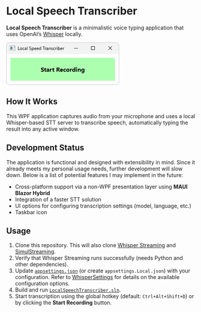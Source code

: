 # Local Speech Transcriber

**Local Speech Transcriber** is a minimalistic voice typing application that uses OpenAI’s [Whisper](https://openai.com/index/whisper/) locally. 

![alt text](docs/ui.png)

## How It Works

This WPF application captures audio from your microphone and uses a local Whisper-based STT server to transcribe speech, automatically typing the result into any active window.

## Development Status

The application is functional and designed with extensibility in mind. Since it already meets my personal usage needs, further development will slow down. Below is a list of potential features I may implement in the future:

- Cross-platform support via a non-WPF presentation layer using **MAUI Blazor Hybrid**  
- Integration of a faster STT solution  
- UI options for configuring transcription settings (model, language, etc.)  
- Taskbar icon

## Usage

1. Clone this repository. This will also clone [Whisper Streaming](https://github.com/ufal/whisper_streaming) and [SimulStreaming](https://github.com/ufal/SimulStreaming).
2. Verify that Whisper Streaming runs successfully (needs Python and other dependencies).  
3. Update [`appsettings.json`](LocalSpeechTranscriber.Presentation.Wpf/appsettings.json) (or create `appsettings.Local.json`) with your configuration. Refer to [WhisperSettings](ToolBuddy.LocalSpeechTranscriber.Application/Configuration/Options/WhisperSettings.cs) for details on the available configuration options.
4. Build and run [`LocalSpeechTranscriber.sln`](LocalSpeechTranscriber.sln).  
5. Start transcription using the global hotkey (default: `Ctrl+Alt+Shift+D`) or by clicking the **Start Recording** button.  
